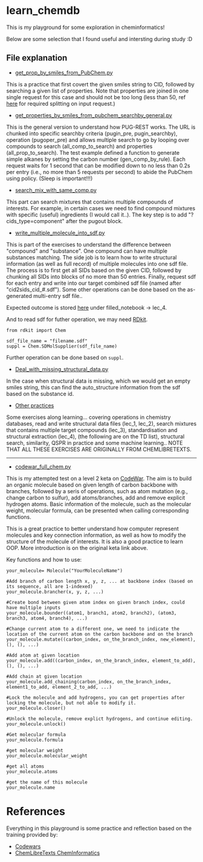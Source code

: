 # learn_chemdb

This is my playground for some exploration in cheminformatics!

Below are some selection that I found useful and intersting during study :D

## File explanation


- [get_prop_by_smiles_from_PubChem.py](https://github.com/xueannafang/learn_chemdb/blob/main/get_prop_by_smiles_from_PubChem.py)

This is a practice that first covert the given smiles string to CID, followed by searching a given list of properties. Note that properties are joined in one single request for this case and should not be too long (less than 50, ref [here](https://chem.libretexts.org/Courses/Intercollegiate_Courses/Cheminformatics/01%3A_Introduction/1.10%3A_Python_Assignment_1) for required splitting on input request.)



- [get_properties_by_smiles_from_pubchem_searchby_general.py](https://github.com/xueannafang/learn_chemdb/blob/main/get_properties_by_smiles_from_pubchem_searchby_general.py)

This is the general version to understand how PUG-REST works. The URL is chunked into specific searchby criteria (pugin_pre, pugin_searchby), operation (pugoper_pre) and allows multiple search to go by looping over compounds to search (all_comp_to_search) and properties (all_prop_to_search). The test example defined a function to generate simple alkanes by setting the carbon number (gen_comp_by_rule). Each request waits for 1 second that can be modified down to no less than 0.2s per entry (i.e., no more than 5 requests per second) to abide the PubChem using policy. (Sleep is important!!!)

- [search_mix_with_same_comp.py](https://github.com/xueannafang/learn_chemdb/blob/main/search_mix_with_same_comp.py)

This part can search mixtures that contains multiple compounds of interests. For example, in certain cases we need to find compound mixtures with specific (useful) ingredients (I would call it..). The key step is to add "?cids_type=component" after the pugout block.

- [write_multiple_molecule_into_sdf.py](https://github.com/xueannafang/learn_chemdb/blob/main/write_multiple_molecule_into_sdf.py)

This is part of the exercises to understand the difference between "compound" and "substance". One compound can have multiple substances matching. The side job is to learn how to write structural information (as well as full record) of multiple molecules into one sdf file. The process is to first get all SIDs based on the given CID, followed by chunking all SIDs into blocks of no more than 50 entries. Finally, request sdf for each entry and write into our target combined sdf file (named after "cid2sids_cid_#.sdf"). Some other operations can be done based on the as-generated multi-entry sdf file..

Expected outcome is stored [here](https://github.com/xueannafang/learn_chemdb/blob/main/practice_from_cheminfo_with_filled_notebook/lec_4/cid2sids-uracil.sdf) under filled_notebook -> lec_4.

And to read sdf  for futher operation, we may need [RDkit](https://www.rdkit.org/docs/GettingStartedInPython.html).

```
from rdkit import Chem

sdf_file_name = "filename.sdf"
suppl = Chem.SDMolSupplier(sdf_file_name)

```

Further operation can be done based on ```suppl```.


- [Deal_with_missing_structural_data.py](https://github.com/xueannafang/learn_chemdb/blob/main/deal_with_missing_structural_data.py)

In the case when structural data is missing, which we would get an empty smiles string, this can find the auto_structure information from the sdf based on the substance id.


- [Other practices](https://github.com/xueannafang/learn_chemdb/tree/main/practice_from_cheminfo_with_filled_notebook)

Some exercises along learning... covering operations in chemistry databases, read and write structural data files (lec_1, lec_2), search mixtures that contains multiple target compounds (lec_3), standardisation and structural extraction (lec_4), (the following are on the TD list), structural search, similarity, QSPR in practice and some machine learning.. NOTE THAT ALL THESE EXERCISES ARE ORIGINALLY FROM CHEMLIBRETEXTS.

---------------

- [codewar_full_chem.py](https://github.com/xueannafang/learn_chemdb/blob/main/codewar_full_chem.py)

This is my attempted test on a level 2 keta on [CodeWar](https://www.codewars.com/kata/5a27ca7ab6cfd70f9300007a). The aim is to build an organic molecule based on given length of carbon backbone with branches, followed by a seris of operations, such as atom mutation (e.g., change carbon to sulfur), add atoms/branches, add and remove explicit hydrogen atoms. Basic information of the molecule, such as the molecular weight, molecular formula, can be presented when calling corresponding functions.

This is a great practice to better understand how computer represent molecules and key connection information, as well as how to modify the structure of the molecule of interests. It is also a good practice to learn OOP. More introduction is on the original keta link above.

Key functions and how to use:

```
your_molecule= Molecule("YourMoleculeName")

#Add branch of carbon length x, y, z, ... at backbone index (based on its sequence, all are 1-indexed)
your_molecule.brancher(x, y, z, ...)

#Create bond between given atom index on given branch index, could have multiple inputs
your_molecule.bounder((atom1, branch1, atom2, branch2), (atom3, branch3, atom4, branch4), ...)

#Change current atom to a different one, we need to indicate the location of the current atom on the carbon backbone and on the branch
your_molecule.mutate((carbon_index, on_the_branch_index, new_element), (), (), ...)

#Add atom at given location
your_molecule.add((carbon_index, on_the_branch_index, element_to_add), (), (), ...)

#Add chain at given location
your_molecule.add_chaining(carbon_index, on_the_branch_index, element1_to_add, element_2_to_add, ...)

#Lock the molecule and add hydrogens, you can get properties after locking the molecule, but not able to modify it.
your_molecule.closer()

#Unlock the molecule, remove explict hydrogens, and continue editing.
your_molecule.unlock()

#Get molecular formula
your_molecule.formula

#get molecular weight
your_molecule.molecular_weight

#get all atoms
your_molecule.atoms

#get the name of this molecule
your_molecule.name

```


# References

Everything in this playground is some practice and reflection based on the training provided by:

- [Codewars](https://www.codewars.com/)
- [ChemLibreTexts ChemInformatics](https://chem.libretexts.org/Courses/Intercollegiate_Courses/Cheminformatics)

